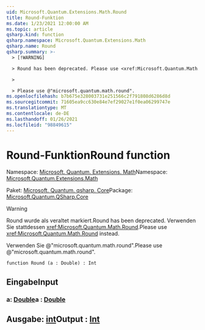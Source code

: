 ```yaml
---
uid: Microsoft.Quantum.Extensions.Math.Round
title: Round-Funktion
ms.date: 1/23/2021 12:00:00 AM
ms.topic: article
qsharp.kind: function
qsharp.namespace: Microsoft.Quantum.Extensions.Math
qsharp.name: Round
qsharp.summary: >-
  > [!WARNING]

  > Round has been deprecated. Please use <xref:Microsoft.Quantum.Math.Round> instead.

  >

  > Please use @"microsoft.quantum.math.round".
ms.openlocfilehash: b7b675e328003731e251566c2f791808d6286d8d
ms.sourcegitcommit: 71605ea9cc630e84e7ef29027e1f0ea06299747e
ms.translationtype: MT
ms.contentlocale: de-DE
ms.lasthandoff: 01/26/2021
ms.locfileid: "98849615"
---
```

# <a name="round-function"></a><span data-ttu-id="9028c-102">Round-Funktion</span><span class="sxs-lookup"><span data-stu-id="9028c-102">Round function</span></span>

<span data-ttu-id="9028c-103">Namespace: [Microsoft. Quantum. Extensions. Math](xref:Microsoft.Quantum.Extensions.Math)</span><span class="sxs-lookup"><span data-stu-id="9028c-103">Namespace: [Microsoft.Quantum.Extensions.Math](xref:Microsoft.Quantum.Extensions.Math)</span></span>

<span data-ttu-id="9028c-104">Paket: [Microsoft. Quantum. qsharp. Core](https://nuget.org/packages/Microsoft.Quantum.QSharp.Core)</span><span class="sxs-lookup"><span data-stu-id="9028c-104">Package: [Microsoft.Quantum.QSharp.Core](https://nuget.org/packages/Microsoft.Quantum.QSharp.Core)</span></span>


> [!WARNING]
> <span data-ttu-id="9028c-105">Round wurde als veraltet markiert.</span><span class="sxs-lookup"><span data-stu-id="9028c-105">Round has been deprecated.</span></span> <span data-ttu-id="9028c-106">Verwenden Sie stattdessen <xref:Microsoft.Quantum.Math.Round>.</span><span class="sxs-lookup"><span data-stu-id="9028c-106">Please use <xref:Microsoft.Quantum.Math.Round> instead.</span></span>
>
> <span data-ttu-id="9028c-107">Verwenden Sie @"microsoft.quantum.math.round".</span><span class="sxs-lookup"><span data-stu-id="9028c-107">Please use @"microsoft.quantum.math.round".</span></span>



```qsharp
function Round (a : Double) : Int
```


## <a name="input"></a><span data-ttu-id="9028c-108">Eingabe</span><span class="sxs-lookup"><span data-stu-id="9028c-108">Input</span></span>

### <a name="a--double"></a><span data-ttu-id="9028c-109">a: [Double](xref:microsoft.quantum.lang-ref.double)</span><span class="sxs-lookup"><span data-stu-id="9028c-109">a : [Double](xref:microsoft.quantum.lang-ref.double)</span></span>





## <a name="output--int"></a><span data-ttu-id="9028c-110">Ausgabe: [int](xref:microsoft.quantum.lang-ref.int)</span><span class="sxs-lookup"><span data-stu-id="9028c-110">Output : [Int](xref:microsoft.quantum.lang-ref.int)</span></span>

